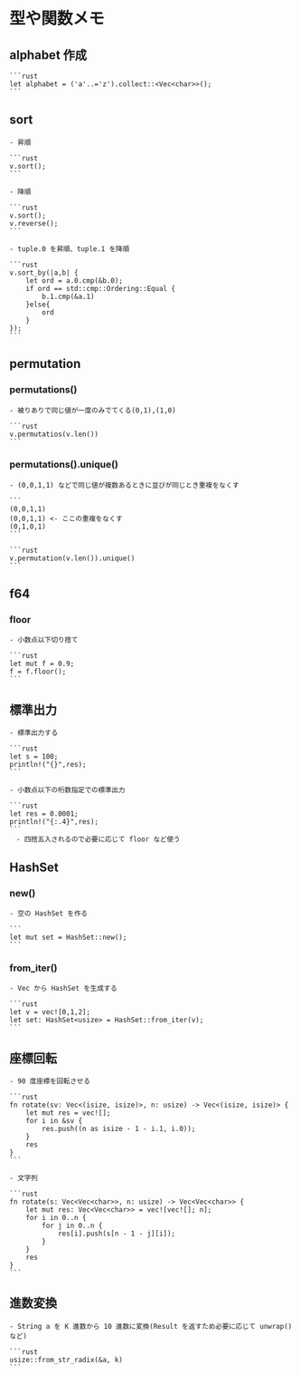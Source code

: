 # 型や関数メモ

## alphabet 作成

    ```rust
    let alphabet = ('a'..='z').collect::<Vec<char>>();
    ```

## sort

    - 昇順

    ```rust
    v.sort();
    ```

    - 降順

    ```rust
    v.sort();
    v.reverse();
    ```

    - tuple.0 を昇順、tuple.1 を降順

    ```rust
    v.sort_by(|a,b| {
        let ord = a.0.cmp(&b.0);
        if ord == std::cmp::Ordering::Equal {
            b.1.cmp(&a.1)
        }else{
            ord
        }
    });
    ```

## permutation

### permutations()

    - 被りありで同じ値が一度のみでてくる(0,1),(1,0)

    ```rust
    v.permutatios(v.len())
    ```

### permutations().unique()

    - (0,0,1,1) などで同じ値が複数あるときに並びが同じとき重複をなくす

    ```
    (0,0,1,1)
    (0,0,1,1) <- ここの重複をなくす
    (0,1,0,1)
    ```

    ```rust
    v.permutation(v.len()).unique()
    ```

## f64

### floor

    - 小数点以下切り捨て

    ```rust
    let mut f = 0.9;
    f = f.floor();
    ```

## 標準出力

    - 標準出力する

    ```rust
    let s = 100;
    println!("{}",res);
    ```

    - 小数点以下の桁数指定での標準出力

    ```rust
    let res = 0.0001;
    println!("{:.4}",res);
    ```
    　- 四捨五入されるので必要に応じて floor など使う

## HashSet

### new()

    - 空の HashSet を作る

    ```
    let mut set = HashSet::new();
    ```

### from_iter()

    - Vec から HashSet を生成する

    ```rust
    let v = vec![0,1,2];
    let set: HashSet<usize> = HashSet::from_iter(v);
    ```

## 座標回転

    - 90 度座標を回転させる

    ```rust
    fn rotate(sv: Vec<(isize, isize)>, n: usize) -> Vec<(isize, isize)> {
        let mut res = vec![];
        for i in &sv {
            res.push((n as isize - 1 - i.1, i.0));
        }
        res
    }
    ```

    - 文字列

    ```rust
    fn rotate(s: Vec<Vec<char>>, n: usize) -> Vec<Vec<char>> {
        let mut res: Vec<Vec<char>> = vec![vec![]; n];
        for i in 0..n {
            for j in 0..n {
                res[i].push(s[n - 1 - j][i]);
            }
        }
        res
    }
    ```

## 進数変換

    - String a を K 進数から 10 進数に変換(Result を返すため必要に応じて unwrap() など)

    ```rust
    usize::from_str_radix(&a, k)
    ```
